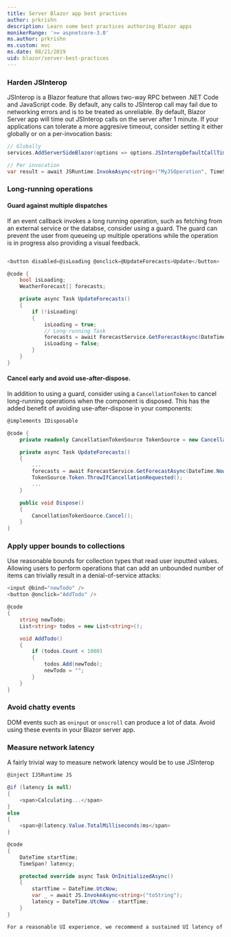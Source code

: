 ```yaml
---
title: Server Blazor app best practices
author: prkrishn
description: Learn some best practices authoring Blazor apps
monikerRange: '>= aspnetcore-3.0'
ms.author: prkrishn
ms.custom: mvc
ms.date: 08/21/2019
uid: blazor/server-best-practices
---
```


### Harden JSInterop

JSInterop is a Blazor feature that allows two-way RPC between .NET Code and JavaScript code. By default, any calls to JSInterop call may fail due to networking errors and is to be treated as unreliable. By default, Blazor Server app will time out JSInterop calls on the server after 1 minute. If your applications can tolerate a more aggresive timeout, consider setting it either globally or on a per-invocation basis:

```C#
// Globally
services.AddServerSideBlazor(options => options.JSInteropDefaultCallTimeout = TimeSpan.FromSeconds(10));

// Per invocation
var result = await JSRuntime.InvokeAsync<string>("MyJSOperation", TimeSpan.FromSeconds(8), new[] { "Arg1" });
```

### Long-running operations

#### Guard against multiple dispatches
If an event callback invokes a long running operation, such as fetching from an external service or the databse, consider using a guard. The guard can prevent the user from queueing up multiple operations while the operation is in progress also providing a visual feedback.

```C#

<button disabled=@isLoading @onclick=@UpdateForecasts>Update</button>

@code {
    bool isLoading;
    WeatherForecast[] forecasts;

    private async Task UpdateForecasts()
    {
        if (!isLoading)
        {
            isLoading = true;
            // Long-running Task
            forecasts = await ForecastService.GetForecastAsync(DateTime.Now);
            isLoading = false;
        }
    }
}
```

#### Cancel early and avoid use-after-dispose.
In addition to using a guard, consider using a `CancellationToken` to cancel long-running operations when the component is disposed. This has the added benefit of avoiding use-after-dispose in your components:

```C#
@implements IDisposable

@code {
    private readonly CancellationTokenSource TokenSource = new CancellationTokenSource();

    private async Task UpdateForecasts()
    {
        ...
        forecasts = await ForecastService.GetForecastAsync(DateTime.Now, TokenSource.Token);
        TokenSource.Token.ThrowIfCancellationRequested();
        ...
    }

    public void Dispose()
    {
        CancellationTokenSource.Cancel();
    }
}
```

### Apply upper bounds to collections

Use reasonable bounds for collection types that read user inputted values. Allowing users to perform operations that can add an unbounded number of items can trivially result in a denial-of-service attacks:

```C#
<input @bind="newTodo" />
<button @onclick="AddTodo" />

@code
{
    string newTodo;
    List<string> todos = new List<string>();

    void AddTodo()
    {
        if (todos.Count < 1000)
        {
            todos.Add(newTodo);
            newTodo = "";
        }
    }
}
```

### Avoid chatty events

DOM events such as `oninput` or `onscroll` can produce a lot of data. Avoid using these events in your Blazor server app.

### Measure network latency

A fairly trivial way to measure network latency would be to use JSInterop

```C#
@inject IJSRuntime JS

@if (latency is null)
{
    <span>Calculating...</span>
}
else
{
    <span>@(latency.Value.TotalMilliseconds)ms</span>
}

@code
{
    DateTime startTime;
    TimeSpan? latency;

    protected override async Task OnInitializedAsync()
    {
        startTime = DateTime.UtcNow;
        var _ = await JS.InvokeAsync<string>("toString");
        latency = DateTime.UtcNow - startTime;
    }
}

For a reasonable UI experience, we recommend a sustained UI latency of 250ms or lower.
